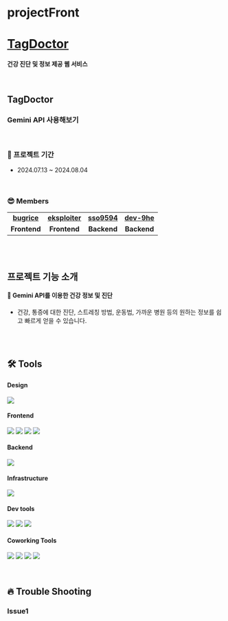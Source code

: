 # projectFront

# [TagDoctor]()

<b>건강 진단 및 정보 제공 웹 서비스</b>

<br />

## TagDoctor

### Gemini API 사용해보기

<br/>

### 📆 프로젝트 기간

- 2024.07.13 ~ 2024.08.04

<br/>

### 😎 Members

<table>
   <tr>
    <td align="center"><b><a href="https://github.com/bugrice">bugrice</a></b></td>
    <td align="center"><b><a href="https://github.com/eksploiter">eksploiter</a></b></td>
    <td align="center"><b><a href="https://github.com/sso9594">sso9594</a></b></td>
    <td align="center"><b><a href="https://github.com/dev-9he ">dev-9he</a></b></td>
  </tr>
  <tr>
    <td align="center"><b>Frontend</b></td>
    <td align="center"><b>Frontend</b></td>
    <td align="center"><b>Backend</b></td>
    <td align="center"><b>Backend</b></td>
  </tr>
</table>

<br/>
<br/>

## 프로젝트 기능 소개

#### 🐰 Gemini API를 이용한 건강 정보 및 진단 

- 건강, 통증에 대한 진단, 스트레칭 방법, 운동법, 가까운 병원 등의 원하는 정보를 쉽고 빠르게 얻을 수 있습니다.
  


<br/>
<br/>

## 🛠 Tools

#### Design

<p>
  <img src="https://img.shields.io/badge/Figma-F24E1E?style=flat-square&logo=Figma&logoColor=white"/>
</p>

#### Frontend

<p>
  <img src="https://img.shields.io/badge/javascript-F7DF1E?style=flat-square&logo=javascript&logoColor=black">
  <img src="https://img.shields.io/badge/html-E34F26?style=flat-square&logo=html5&logoColor=white">
  <img src="https://img.shields.io/badge/css-1572B6?style=flat-square&logo=css3&logoColor=white">
  <img src="https://img.shields.io/badge/React-61DAFB?style=flat-square&logo=React&logoColor=black">
</p>

#### Backend

<p>
  <img src="https://img.shields.io/badge/SpringBoot-6DB33F?style=flat-square&logo=Spring&logoColor=white">
</p>

#### Infrastructure

<p>
  <img src="https://img.shields.io/badge/Vercel-000000?style=flat-square&logo=vercel&logoColor=white">
</p>

#### Dev tools

<p> 
  <img src="https://img.shields.io/badge/VisualStudioCode-3498db.svg?style=flat-square&logo=VisualStudioCode&logoColor=white">
  <img src="https://img.shields.io/badge/WebStorm-000000.svg?style=flat-square&logo=WebStorm&logoColor=white">
  <img src="https://img.shields.io/badge/Postman-FF6C37?style=flat-square&logo=postman&logoColor=white">
</p>

#### Coworking Tools

<p> 
  <img src="https://img.shields.io/badge/Git-%23F05033.svg?style=flat-square&logo=git&logoColor=white">
  <img src="https://img.shields.io/badge/Github-%23121011.svg?style=flat-square&logo=github&logoColor=white">
  <img src="https://img.shields.io/badge/Slack-4A154B?style=flat-square&logo=slack&logoColor=white"/> 
  <img src="https://img.shields.io/badge/Discord-5865F2?style=flat-square&logo=discord&logoColor=white"/>
</p>

<br>

## 🔥 Trouble Shooting

### Issue1

<br/>
